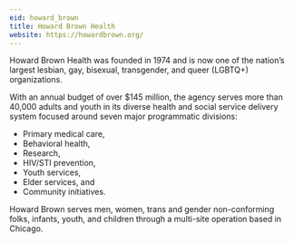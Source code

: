 ```yaml
---
eid: howard_brown
title: Howard Brown Health
website: https://howardbrown.org/
---
```

Howard Brown Health was founded in 1974 and is now one of the nation’s largest
lesbian, gay, bisexual, transgender, and queer (LGBTQ+) organizations.

With an annual budget of over $145 million, the agency serves more than 40,000
adults and youth in its diverse health and social service delivery system
focused around seven major programmatic divisions:

- Primary medical care,
- Behavioral health,
- Research,
- HIV/STI prevention,
- Youth services,
- Elder services, and
- Community initiatives.

Howard Brown serves men, women, trans and gender non-conforming folks, infants,
youth, and children through a multi-site operation based in Chicago.
